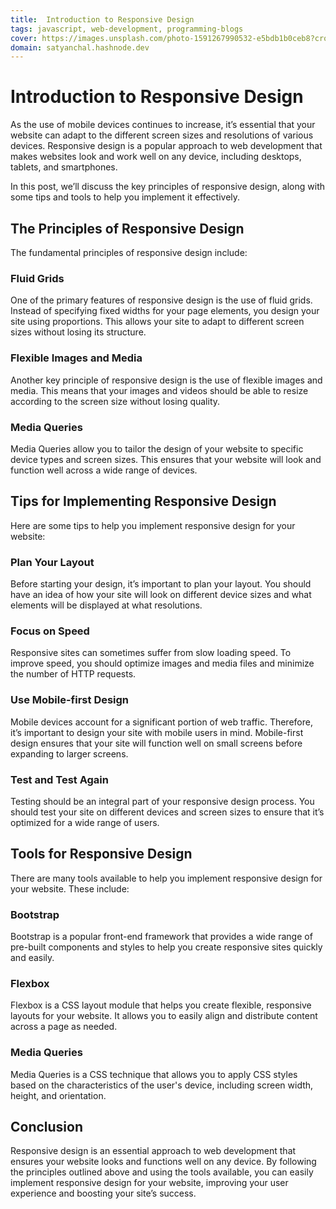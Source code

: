```yaml
---
title:  Introduction to Responsive Design
tags: javascript, web-development, programming-blogs
cover: https://images.unsplash.com/photo-1591267990532-e5bdb1b0ceb8?crop=entropy&cs=tinysrgb&fit=max&fm=jpg&ixid=MnwzNDExMjB8MHwxfHNlYXJjaHwyMHx8amF2YXNjcmlwdCUyMGNvZGV8ZW58MHx8fHwxNjc4ODMwMzEx&ixlib=rb-4.0.3&q=80&w=1080
domain: satyanchal.hashnode.dev
--- 
```

# Introduction to Responsive Design

As the use of mobile devices continues to increase, it’s essential that your website can adapt to the different screen sizes and resolutions of various devices. Responsive design is a popular approach to web development that makes websites look and work well on any device, including desktops, tablets, and smartphones.

In this post, we’ll discuss the key principles of responsive design, along with some tips and tools to help you implement it effectively.

## The Principles of Responsive Design

The fundamental principles of responsive design include:

### Fluid Grids

One of the primary features of responsive design is the use of fluid grids. Instead of specifying fixed widths for your page elements, you design your site using proportions. This allows your site to adapt to different screen sizes without losing its structure.

### Flexible Images and Media

Another key principle of responsive design is the use of flexible images and media. This means that your images and videos should be able to resize according to the screen size without losing quality.

### Media Queries

Media Queries allow you to tailor the design of your website to specific device types and screen sizes. This ensures that your website will look and function well across a wide range of devices.

## Tips for Implementing Responsive Design

Here are some tips to help you implement responsive design for your website:

### Plan Your Layout

Before starting your design, it’s important to plan your layout. You should have an idea of how your site will look on different device sizes and what elements will be displayed at what resolutions.

### Focus on Speed

Responsive sites can sometimes suffer from slow loading speed. To improve speed, you should optimize images and media files and minimize the number of HTTP requests.

### Use Mobile-first Design

Mobile devices account for a significant portion of web traffic. Therefore, it’s important to design your site with mobile users in mind. Mobile-first design ensures that your site will function well on small screens before expanding to larger screens.

### Test and Test Again

Testing should be an integral part of your responsive design process. You should test your site on different devices and screen sizes to ensure that it’s optimized for a wide range of users.

## Tools for Responsive Design

There are many tools available to help you implement responsive design for your website. These include:

### Bootstrap

Bootstrap is a popular front-end framework that provides a wide range of pre-built components and styles to help you create responsive sites quickly and easily.

### Flexbox

Flexbox is a CSS layout module that helps you create flexible, responsive layouts for your website. It allows you to easily align and distribute content across a page as needed.

### Media Queries

Media Queries is a CSS technique that allows you to apply CSS styles based on the characteristics of the user's device, including screen width, height, and orientation.

## Conclusion

Responsive design is an essential approach to web development that ensures your website looks and functions well on any device. By following the principles outlined above and using the tools available, you can easily implement responsive design for your website, improving your user experience and boosting your site’s success.
